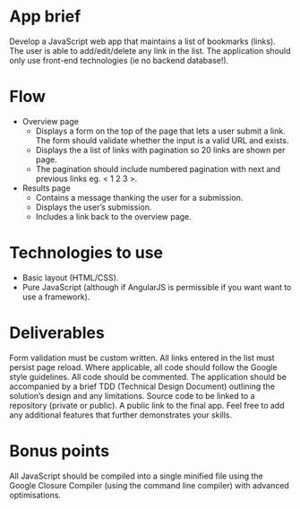 # App brief

Develop a JavaScript web app that maintains a list of bookmarks (links). The user is able to add/edit/delete any link in the list.  The application should only use front-end technologies (ie no backend database!).

# Flow

- Overview page 
    - Displays a form on the top of the page that lets a user submit a link. The form should validate whether the input is a valid URL and exists.
    - Displays the a list of links with pagination so 20 links are shown per page. 
    - The pagination should include numbered pagination with next and previous links eg. < 1 2 3 >.
- Results page
    - Contains a message thanking the user for a submission.
    - Displays the user’s submission.
    - Includes a link back to the overview page.

# Technologies to use

- Basic layout (HTML/CSS).
- Pure JavaScript (although if AngularJS is permissible if you want want to use a framework).

# Deliverables

Form validation must be custom written.
All links entered in the list must persist page reload.
Where applicable, all code should follow the Google style guidelines.
All code should be commented.
The application should be accompanied by a brief TDD (Technical Design Document) outlining the solution’s design and any limitations.
Source code to be linked to a repository (private or public).
A public link to the final app.
Feel free to add any additional features that further demonstrates your skills.

# Bonus points

All JavaScript should be compiled into a single minified file using the Google Closure Compiler (using the command line compiler) with advanced optimisations. 
